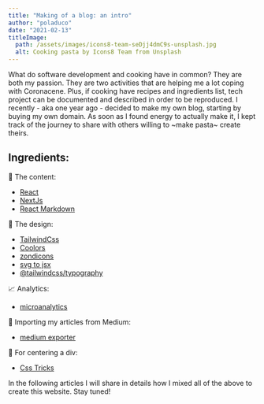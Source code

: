 ```yaml
---
title: "Making of a blog: an intro"
author: "poladuco"
date: "2021-02-13"
titleImage: 
  path: /assets/images/icons8-team-seDjj4dmC9s-unsplash.jpg
  alt: Cooking pasta by Icons8 Team from Unsplash
---
```


What do software development and cooking have in common? They are both my passion. They are two activities that are helping me a lot coping with Coronacene. Plus, if cooking have recipes and ingredients list, tech project can be documented and described in order to be reproduced. I recently - aka one year ago - decided to make my own blog, starting by buying my own domain. As soon as I found energy to actually make it, I kept track of the journey to share with others willing to ~make pasta~ create theirs.

## Ingredients:

📃 The content:
- [React](https://reactjs.org/)
- [NextJs](https://nextjs.org/)
- [React Markdown](https://github.com/remarkjs/react-markdown)

🎨 The design:
* [TailwindCss](https://tailwindcss.com/)
* [Coolors](https://coolors.co/)
* [zondicons](https://www.zondicons.com/)
* [svg to jsx](https://svg2jsx.com/)
* [@tailwindcss/typography](@tailwindcss/typography)

📈 Analytics:
* [microanalytics](https://microanalytics.io)

🚚 Importing my articles from Medium:
* [medium exporter](https://github.com/xdamman/mediumexporter)

🎯 For centering a div:
* [Css Tricks](https://css-tricks.com/)

In the following articles I will share in details how I mixed all of the above to create this website. Stay tuned!